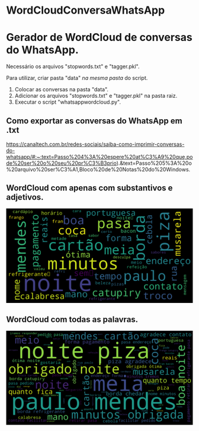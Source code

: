 # WordCloudConversaWhatsApp

# Gerador de WordCloud de conversas do WhatsApp.  
Necessário os arquivos "stopwords.txt" e "tagger.pkl".  
  
Para utilizar, criar pasta "data" *na mesma pasta* do script.  
1. Colocar as conversas na pasta "data".  
2. Adicionar os arquivos "stopwords.txt" e "tagger.pkl" na pasta raiz.  
3. Executar o script "whatsappwordcloud.py".  
  
## Como exportar as conversas do WhatsApp em .txt  
https://canaltech.com.br/redes-sociais/saiba-como-imprimir-conversas-do-whatsapp/#:~:text=Passo%204%3A%20espere%20at%C3%A9%20que,pode%20ser%20o%20seu%20pr%C3%B3prio).&text=Passo%205%3A%20o%20arquivo%20ser%C3%A1,Bloco%20de%20Notas%20do%20Windows.
  
  
## WordCloud com apenas com substantivos e adjetivos.  
![alt text](https://github.com/kennynakamura/WordCloudConversaWhatsApp/blob/main/WordCloud_SUB_ADJ.png?raw=true)
  
  
## WordCloud com todas as palavras.  
![alt text](https://github.com/kennynakamura/WordCloudConversaWhatsApp/blob/main/wordcloud.png?raw=true)
